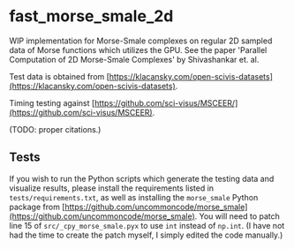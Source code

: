 # fast_morse_smale_2d
WIP implementation for Morse-Smale complexes on regular 2D sampled data of Morse functions which utilizes the GPU. See the paper 'Parallel Computation of 2D Morse-Smale Complexes' by Shivashankar et. al.

Test data is obtained from [https://klacansky.com/open-scivis-datasets](https://klacansky.com/open-scivis-datasets).

Timing testing against [https://github.com/sci-visus/MSCEER/](https://github.com/sci-visus/MSCEER).

(TODO: proper citations.)

## Tests
If you wish to run the Python scripts which generate the testing data and visualize results, please install the requirements listed in `tests/requirements.txt`, as well as installing the `morse_smale` Python package from [https://github.com/uncommoncode/morse_smale](https://github.com/uncommoncode/morse_smale). You will need to patch line 15 of `src/_cpy_morse_smale.pyx` to use `int` instead of `np.int`. (I have not had the time to create the patch myself, I simply edited the code manually.)
